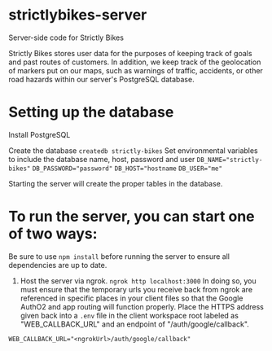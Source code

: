 # strictlybikes-server
Server-side code for Strictly Bikes

Strictly Bikes stores user data for the purposes of keeping track of goals and past routes of customers. In addition, we keep track of the geolocation of markers put on our maps, such as warnings of traffic, accidents, or other road hazards within our server's PostgreSQL database.

# Setting up the database

Install PostgreSQL

Create the database
`createdb strictly-bikes`
Set environmental variables to include the database name, host, password and user
`DB_NAME="strictly-bikes"`
`DB_PASSWORD="password"`
`DB_HOST="hostname`
`DB_USER="me"`

Starting the server will create the proper tables in the database.

# To run the server, you can start one of two ways:

  Be sure to use `npm install` before running the server to ensure all dependencies are up to date.



1) Host the server via ngrok. 
```ngrok http localhost:3000```
  In doing so, you must ensure that the temporary urls you receive back from ngrok are referenced in specific places in your client files so that the Google AuthO2
  and app routing will function properly.
  Place the HTTPS address given back into a `.env` file in the client workspace root labeled as "WEB_CALLBACK_URL" and an endpoint of "/auth/google/callback".

```WEB_CALLBACK_URL="<ngrokUrl>/auth/google/callback"```







